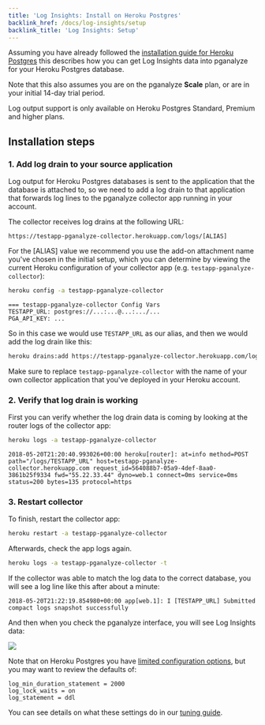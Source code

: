 ```yaml
---
title: 'Log Insights: Install on Heroku Postgres'
backlink_href: /docs/log-insights/setup
backlink_title: 'Log Insights: Setup'
---
```


Assuming you have already followed the [installation guide for Heroku Postgres](/docs/install/heroku_postgres)
this describes how you can get Log Insights data into pganalyze for your Heroku Postgres database.

Note that this also assumes you are on the pganalyze **Scale** plan, or are in your initial
14-day trial period.

Log output support is only available on Heroku Postgres Standard, Premium and higher plans.

## Installation steps

### 1. Add log drain to your source application

Log output for Heroku Postgres databases is sent to the application that the
database is attached to, so we need to add a log drain to that application that
forwards log lines to the pganalyze collector app running in your account.

The collector receives log drains at the following URL:

```
https://testapp-pganalyze-collector.herokuapp.com/logs/[ALIAS]
```

For the [ALIAS] value we recommend you use the add-on attachment name you've chosen
in the initial setup, which you can determine by viewing the current Heroku
configuration of your collector app (e.g. `testapp-pganalyze-collector`):

```bash
heroku config -a testapp-pganalyze-collector
```
```
=== testapp-pganalyze-collector Config Vars
TESTAPP_URL: postgres://...:...@...:.../...
PGA_API_KEY: ...
```

So in this case we would use `TESTAPP_URL` as our alias, and then we would add the log drain
like this:

```bash
heroku drains:add https://testapp-pganalyze-collector.herokuapp.com/logs/TESTAPP_URL -a testapp
```

Make sure to replace `testapp-pganalyze-collector` with the name of your own collector application that you've deployed in your Heroku account.

### 2. Verify that log drain is working

First you can verify whether the log drain data is coming by looking at the router
logs of the collector app:

```bash
heroku logs -a testapp-pganalyze-collector
```

```
2018-05-20T21:20:40.993026+00:00 heroku[router]: at=info method=POST path="/logs/TESTAPP_URL" host=testapp-pganalyze-collector.herokuapp.com request_id=564088b7-05a9-4def-8aa0-3861b25f9334 fwd="55.22.33.44" dyno=web.1 connect=0ms service=0ms status=200 bytes=135 protocol=https
```

### 3. Restart collector

To finish, restart the collector app:

```bash
heroku restart -a testapp-pganalyze-collector
```

Afterwards, check the app logs again.

```bash
heroku logs -a testapp-pganalyze-collector -t
```

If the collector was able to match the log data to the correct database, you will see a log line like this after about a minute:

```
2018-05-20T21:22:19.854980+00:00 app[web.1]: I [TESTAPP_URL] Submitted compact logs snapshot successfully
```

And then when you check the pganalyze interface, you will see Log Insights data:

![](log_insights_heroku.png)

Note that on Heroku Postgres you have [limited configuration options](https://devcenter.heroku.com/articles/heroku-postgres-settings),
but you may want to review the defaults of:

```
log_min_duration_statement = 2000
log_lock_waits = on
log_statement = ddl
```

You can see details on what these settings do in our [tuning guide](/docs/log-insights/setup/tuning-log-config-settings).
